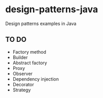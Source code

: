 # design-patterns-java

Design patterns examples in Java

## TO DO

- Factory method
- Builder
- Abstract factory
- Proxy
- Observer
- Dependency injection
- Decorator
- Strategy
